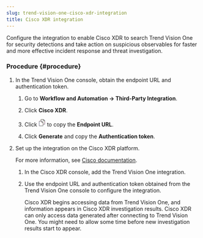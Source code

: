```yaml
---
slug: trend-vision-one-cisco-xdr-integration
title: Cisco XDR integration
---
```


Configure the integration to enable Cisco XDR to search Trend Vision One for security detections and take action on suspicious observables for faster and more effective incident response and threat investigation.

### Procedure {#procedure}

1.  In the Trend Vision One console, obtain the endpoint URL and authentication token.

    1.  Go to **Workflow and Automation → Third-Party Integration**.

    2.  Click **Cisco XDR**.

    3.  Click ![](/images/dddna_summary_detection_copy=GUID-4DE35BE5-57A5-4919-BF9C-5EC95F9CA8FD=1=en-us=Low.webp) to copy the **Endpoint URL**.

    4.  Click **Generate** and copy the **Authentication token**.

2.  Set up the integration on the Cisco XDR platform.

    For more information, see [Cisco documentation](https://docs.xdr.security.cisco.com/Content/Administration/cisco-third-party-integrations-and-capabilities.htm).

    1.  In the Cisco XDR console, add the Trend Vision One integration.

    2.  Use the endpoint URL and authentication token obtained from the Trend Vision One console to configure the integration.

        Cisco XDR begins accessing data from Trend Vision One, and information appears in Cisco XDR investigation results. Cisco XDR can only access data generated after connecting to Trend Vision One. You might need to allow some time before new investigation results start to appear.
